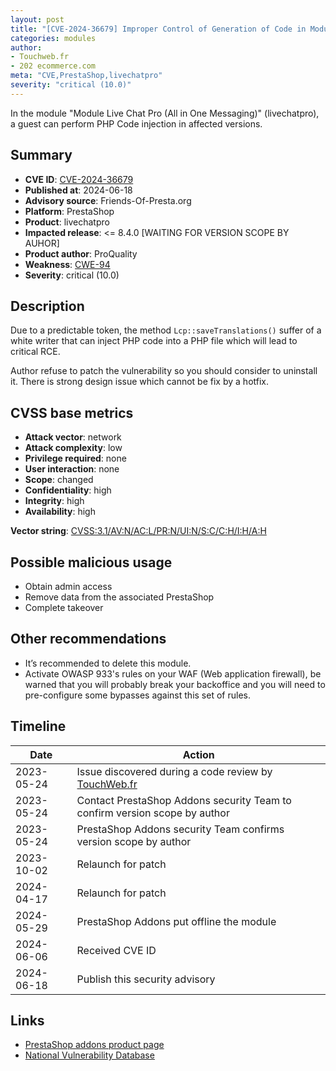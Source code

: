 ```yaml
---
layout: post
title: "[CVE-2024-36679] Improper Control of Generation of Code in Module Live Chat Pro (All in One Messaging) module for PrestaShop"
categories: modules
author:
- Touchweb.fr
- 202 ecommerce.com
meta: "CVE,PrestaShop,livechatpro"
severity: "critical (10.0)"
---
```


In the module "Module Live Chat Pro (All in One Messaging)" (livechatpro), a guest can perform PHP Code injection in affected versions.

## Summary

* **CVE ID**: [CVE-2024-36679](https://cve.mitre.org/cgi-bin/cvename.cgi?name=CVE-2024-36679)
* **Published at**: 2024-06-18
* **Advisory source**: Friends-Of-Presta.org
* **Platform**: PrestaShop
* **Product**: livechatpro
* **Impacted release**: <= 8.4.0 [WAITING FOR VERSION SCOPE BY AUHOR]
* **Product author**: ProQuality
* **Weakness**: [CWE-94](https://cwe.mitre.org/data/definitions/94.html)
* **Severity**: critical (10.0)

## Description

Due to a predictable token, the method `Lcp::saveTranslations()` suffer of a white writer that can inject PHP code into a PHP file which will lead to critical RCE.

Author refuse to patch the vulnerability so you should consider to uninstall it. There is strong design issue which cannot be fix by a hotfix.

## CVSS base metrics

* **Attack vector**: network
* **Attack complexity**: low
* **Privilege required**: none
* **User interaction**: none
* **Scope**: changed
* **Confidentiality**: high
* **Integrity**: high
* **Availability**: high

**Vector string**: [CVSS:3.1/AV:N/AC:L/PR:N/UI:N/S:C/C:H/I:H/A:H](https://nvd.nist.gov/vuln-metrics/cvss/v3-calculator?vector=AV:N/AC:L/PR:N/UI:N/S:C/C:H/I:H/A:H)

## Possible malicious usage

* Obtain admin access
* Remove data from the associated PrestaShop
* Complete takeover

## Other recommendations

* It’s recommended to delete this module.
* Activate OWASP 933's rules on your WAF (Web application firewall), be warned that you will probably break your backoffice and you will need to pre-configure some bypasses against this set of rules.


## Timeline

| Date | Action |
|--|--|
| 2023-05-24 | Issue discovered during a code review by [TouchWeb.fr](https://www.touchweb.fr) |
| 2023-05-24 | Contact PrestaShop Addons security Team to confirm version scope by author |
| 2023-05-24 | PrestaShop Addons security Team confirms version scope by author |
| 2023-10-02 | Relaunch for patch |
| 2024-04-17 | Relaunch for patch |
| 2024-05-29 | PrestaShop Addons put offline the module |
| 2024-06-06 | Received CVE ID |
| 2024-06-18 | Publish this security advisory |



## Links

* [PrestaShop addons product page](https://addons.prestashop.com/fr/support-chat-online/18967-live-chat-pro-all-in-one-messaging.html)
* [National Vulnerability Database](https://nvd.nist.gov/vuln/detail/CVE-2024-36679)
